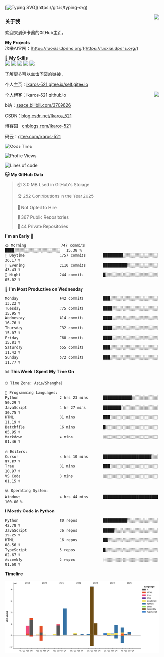 [![Typing SVG](https://readme-typing-svg.herokuapp.com?size=25&duration=3000&color=8C43EA&vCenter=true&width=200&height=40&lines=Hi+Welcome+%F0%9F%91%8B%F0%9F%8F%BB;I'm+Love丶伊卡洛斯~~)](https://git.io/typing-svg)

<a href="#">
  <img align="right" src="https://github-readme-stats.vercel.app/api?username=Ikaros-521&count_private=true&show_icons=true&bg_color=15,f2f7fd,E0EAFC" />
</a>

### 关于我

欢迎来到伊卡酱的GitHub主页。

**My Projects**  
洛曦AI官网：[https://luoxiai.dpdns.org/](https://luoxiai.dpdns.org/)  

🌟 **My Skills**  
![](https://img.shields.io/badge/-C-A8B9CC?style=flat-square&logo=C&logoColor=fff)
![](https://img.shields.io/badge/-Python-3776AB?style=flat-square&logo=Python&logoColor=fff)
![](https://img.shields.io/badge/-JavaScript-F7DF1E?style=flat-square&logo=JavaScript&logoColor=fff)
![](https://img.shields.io/badge/-C++-00599C?style=flat-square&logo=Cpp&logoColor=fff)
![](https://img.shields.io/badge/-Linux-000000?style=flat-square&logo=Linux&logoColor=fff)

了解更多可以点击下面的链接：  

个人主页：[ikaros-521.gitee.io/self.gitee.io](https://ikaros-521.gitee.io/self.gitee.io/)  

<img align='right' src="https://github.com/Ikaros-521/Ikaros-521/assets/40910637/3a5e50bc-91dc-4aa5-b7a0-8b27ad1c2b33" height="330">

个人博客：[ikaros-521.github.io](https://ikaros-521.github.io/)  

b站：[space.bilibili.com/3709626](https://space.bilibili.com/3709626)  

CSDN：[blog.csdn.net/Ikaros_521](https://blog.csdn.net/Ikaros_521)  

博客园：[cnblogs.com/ikaros-521](https://www.cnblogs.com/ikaros-521)  

码云：[gitee.com/ikaros-521](https://gitee.com/ikaros-521)  


<!--START_SECTION:waka-->
![Code Time](http://img.shields.io/badge/Code%20Time-2%2C465%20hrs%2021%20mins-blue)

![Profile Views](http://img.shields.io/badge/Profile%20Views-3-blue)

![Lines of code](https://img.shields.io/badge/From%20Hello%20World%20I%27ve%20Written-14.9%20million%20lines%20of%20code-blue)

**🐱 My GitHub Data** 

> 📦 3.0 MB Used in GitHub's Storage 
 > 
> 🏆 252 Contributions in the Year 2025
 > 
> 🚫 Not Opted to Hire
 > 
> 📜 367 Public Repositories 
 > 
> 🔑 44 Private Repositories 
 > 
**I'm an Early 🐤** 

```text
🌞 Morning                747 commits         ████░░░░░░░░░░░░░░░░░░░░░   15.38 % 
🌆 Daytime                1757 commits        █████████░░░░░░░░░░░░░░░░   36.17 % 
🌃 Evening                2110 commits        ███████████░░░░░░░░░░░░░░   43.43 % 
🌙 Night                  244 commits         █░░░░░░░░░░░░░░░░░░░░░░░░   05.02 % 
```
📅 **I'm Most Productive on Wednesday** 

```text
Monday                   642 commits         ███░░░░░░░░░░░░░░░░░░░░░░   13.22 % 
Tuesday                  775 commits         ████░░░░░░░░░░░░░░░░░░░░░   15.95 % 
Wednesday                814 commits         ████░░░░░░░░░░░░░░░░░░░░░   16.76 % 
Thursday                 732 commits         ████░░░░░░░░░░░░░░░░░░░░░   15.07 % 
Friday                   768 commits         ████░░░░░░░░░░░░░░░░░░░░░   15.81 % 
Saturday                 555 commits         ███░░░░░░░░░░░░░░░░░░░░░░   11.42 % 
Sunday                   572 commits         ███░░░░░░░░░░░░░░░░░░░░░░   11.77 % 
```


📊 **This Week I Spent My Time On** 

```text
🕑︎ Time Zone: Asia/Shanghai

💬 Programming Languages: 
Python                   2 hrs 23 mins       █████████████░░░░░░░░░░░░   50.29 % 
JavaScript               1 hr 27 mins        ████████░░░░░░░░░░░░░░░░░   30.75 % 
HTML                     31 mins             ███░░░░░░░░░░░░░░░░░░░░░░   11.19 % 
Batchfile                16 mins             █░░░░░░░░░░░░░░░░░░░░░░░░   05.95 % 
Markdown                 4 mins              ░░░░░░░░░░░░░░░░░░░░░░░░░   01.46 % 

🔥 Editors: 
Cursor                   4 hrs 10 mins       ██████████████████████░░░   87.87 % 
Trae                     31 mins             ███░░░░░░░░░░░░░░░░░░░░░░   10.97 % 
VS Code                  3 mins              ░░░░░░░░░░░░░░░░░░░░░░░░░   01.15 % 

💻 Operating System: 
Windows                  4 hrs 44 mins       █████████████████████████   100.00 % 
```

**I Mostly Code in Python** 

```text
Python                   80 repos            ███████████░░░░░░░░░░░░░░   42.78 % 
JavaScript               36 repos            █████░░░░░░░░░░░░░░░░░░░░   19.25 % 
HTML                     16 repos            ██░░░░░░░░░░░░░░░░░░░░░░░   08.56 % 
TypeScript               5 repos             █░░░░░░░░░░░░░░░░░░░░░░░░   02.67 % 
Assembly                 3 repos             ░░░░░░░░░░░░░░░░░░░░░░░░░   01.60 % 
```



**Timeline**

![Lines of Code chart](https://raw.githubusercontent.com/Ikaros-521/Ikaros-521/main/assets/bar_graph.png)


<!--END_SECTION:waka-->


<!--
**Ikaros-521/Ikaros-521** is a ✨ _special_ ✨ repository because its `README.md` (this file) appears on your GitHub profile.

Here are some ideas to get you started:

- 🔭 I’m currently working on ...
- 🌱 I’m currently learning ...
- 👯 I’m looking to collaborate on ...
- 🤔 I’m looking for help with ...
- 💬 Ask me about ...
- 📫 How to reach me: ...
- 😄 Pronouns: ...
- ⚡ Fun fact: ...
-->
